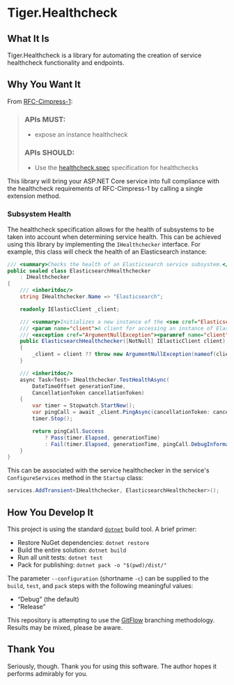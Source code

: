 # Tiger.Healthcheck

## What It Is

Tiger.Healthcheck is a library for automating the creation of service healthcheck functionality and endpoints.

## Why You Want It

From [RFC-Cimpress-1](https://corewiki.cimpress.net/wiki/RFC-Cimpress-1_-_API_Publication_Requirements):

> ### APIs MUST:
> - expose an instance healthcheck
>
> ### APIs SHOULD:
> - Use the [healthcheck.spec](https://github.com/Cimpress-MCP/healthcheck.spec) specification for healthchecks

This library will bring your ASP.NET Core service into full compliance with the healthcheck requirements of RFC-Cimpress-1 by calling a single extension method.

### Subsystem Health

The healthcheck specification allows for the health of subsystems to be taken into account when determining service health. This can be achieved using this library by implementing the `IHealthchecker` interface. For example, this class will check the health of an Elasticsearch instance:

```csharp
/// <summary>Checks the health of an Elasticsearch service subsystem.</summary>
public sealed class ElasticsearchHealthchecker
    : IHealthchecker
{
    /// <inheritdoc/>
    string IHealthchecker.Name => "Elasticsearch";

    readonly IElasticClient _client;

    /// <summary>Initializes a new instance of the <see cref="ElasticsearchHealthchecker"/> class.</summary>
    /// <param name="client">A client for accessing an instance of Elasticsearch.</param>
    /// <exception cref="ArgumentNullException"><paramref name="client"/> is <see langword="null"/>.</exception>
    public ElasticsearchHealthchecker([NotNull] IElasticClient client)
    {
        _client = client ?? throw new ArgumentNullException(nameof(client));
    }

    /// <inheritdoc/>
    async Task<Test> IHealthchecker.TestHealthAsync(
        DateTimeOffset generationTime,
        CancellationToken cancellationToken)
    {
        var timer = Stopwatch.StartNew();
        var pingCall = await _client.PingAsync(cancellationToken: cancellationToken).Map(r => r.ApiCall);
        timer.Stop();

        return pingCall.Success
            ? Pass(timer.Elapsed, generationTime)
            : Fail(timer.Elapsed, generationTime, pingCall.DebugInformation);
    }
}
```

This can be associated with the service healthchecker in the service's `ConfigureServices` method in the `Startup` class:

```csharp
services.AddTransient<IHealthchecker, ElasticsearchHealthchecker>();
```

## How You Develop It

This project is using the standard [`dotnet`](https://dot.net) build tool. A brief primer:

- Restore NuGet dependencies: `dotnet restore`
- Build the entire solution: `dotnet build`
- Run all unit tests: `dotnet test`
- Pack for publishing: `dotnet pack -o "$(pwd)/dist/"`

The parameter `--configuration` (shortname `-c`) can be supplied to the `build`, `test`, and `pack` steps with the following meaningful values:

- “Debug” (the default)
- “Release”

This repository is attempting to use the [GitFlow](http://jeffkreeftmeijer.com/2010/why-arent-you-using-git-flow/) branching methodology. Results may be mixed, please be aware.

## Thank You

Seriously, though. Thank you for using this software. The author hopes it performs admirably for you.
